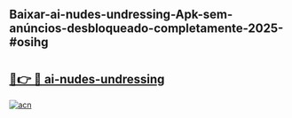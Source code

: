 ## Baixar-ai-nudes-undressing-Apk-sem-anúncios-desbloqueado-completamente-2025-#osihg

# <h2><a href="https://ainizakaria.my?title=ai-nudes-undressing&ref=22M">🔗👉 🔴 ai-nudes-undressing</a></h2>

[![acn](https://github.com/user-attachments/assets/0f9c940e-d8b0-45ae-aac7-cd30a18b3e1c)](https://ainizakaria.my?title=ai-nudes-undressing&ref=22M)

